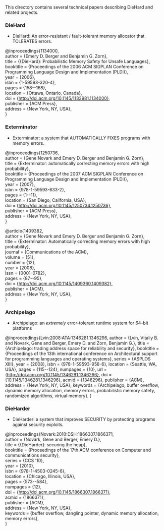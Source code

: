 This directory contains several technical papers describing DieHard and related projects.

### DieHard ###

   * DieHard: An error-resistant / fault-tolerant memory allocator that TOLERATES errors.

   @inproceedings{1134000,  
     author = {Emery D. Berger and Benjamin G. Zorn},  
     title = {{DieHard}: Probabilistic Memory Safety for Unsafe Languages},  
     booktitle = {Proceedings of the 2006 ACM SIGPLAN Conference on  
                  Programming Language Design and Implementation (PLDI)},  
     year = {2006},  
     isbn = {1-59593-320-4},  
     pages = {158--168},  
     location = {Ottawa, Ontario, Canada},  
     doi = {http://doi.acm.org/10.1145/1133981.1134000},  
     publisher = {ACM Press},  
     address = {New York, NY, USA},  
   }  

### Exterminator ###

   * Exterminator: a system that AUTOMATICALLY FIXES programs with memory errors.

   @inproceedings{1250736,  
     author = {Gene Novark and Emery D. Berger and Benjamin G. Zorn},  
     title = {Exterminator: automatically correcting memory errors with high probability},  
     booktitle = {Proceedings of the 2007 ACM SIGPLAN Conference on   
     Programming Language Design and Implementation (PLDI)},  
     year = {2007},  
     isbn = {978-1-59593-633-2},  
     pages = {1--11},  
     location = {San Diego, California, USA},  
     doi = {http://doi.acm.org/10.1145/1250734.1250736},  
     publisher = {ACM Press},  
     address = {New York, NY, USA},  
    }  
  
   @article{1409382,  
     author = {Gene Novark and Emery D. Berger and Benjamin G. Zorn},  
     title = {Exterminator: Automatically correcting memory errors with high probability},  
     journal = {Communications of the ACM},  
     volume = {51},  
     number = {12},  
     year = {2008},  
     issn = {0001-0782},  
     pages = {87--95},  
     doi = {http://doi.acm.org/10.1145/1409360.1409382},  
     publisher = {ACM},  
     address = {New York, NY, USA},  
   }  

### Archipelago ###

   * Archipelago: an *extremely* error-tolerant runtime system for 64-bit platforms

   @inproceedings{Lvin:2008:ATA:1346281.1346296,
     author = {Lvin, Vitaliy B. and Novark, Gene and Berger, Emery D. and Zorn, Benjamin G.},
     title = {Archipelago: trading address space for reliability and security},
     booktitle = {Proceedings of the 13th international conference on Architectural support for programming languages and operating systems},
     series = {ASPLOS XIII},
     year = {2008},
     isbn = {978-1-59593-958-6},
     location = {Seattle, WA, USA},
     pages = {115--124},
     numpages = {10},
     url = {http://doi.acm.org/10.1145/1346281.1346296},
     doi = {10.1145/1346281.1346296},
     acmid = {1346296},
     publisher = {ACM},
     address = {New York, NY, USA},
     keywords = {Archipelago, buffer overflow, dynamic memory allocation, memory errors, probabilistic memory safety, randomized algorithms, virtual memory},
   }

### DieHarder ###

   * DieHarder: a system that improves SECURITY by protecting programs
   against security exploits.

   @inproceedings{Novark:2010:DSH:1866307.1866371,  
     author = {Novark, Gene and Berger, Emery D.},  
     title = {{DieHarder}: securing the heap},  
     booktitle = {Proceedings of the 17th ACM conference on Computer and communications security},  
     series = {CCS '10},  
     year = {2010},  
     isbn = {978-1-4503-0245-6},  
     location = {Chicago, Illinois, USA},  
     pages = {573--584},  
     numpages = {12},  
     doi = {http://doi.acm.org/10.1145/1866307.1866371},  
     acmid = {1866371},  
     publisher = {ACM},  
     address = {New York, NY, USA},  
     keywords = {buffer overflow, dangling pointer, dynamic memory allocation, memory errors},  
  }   

